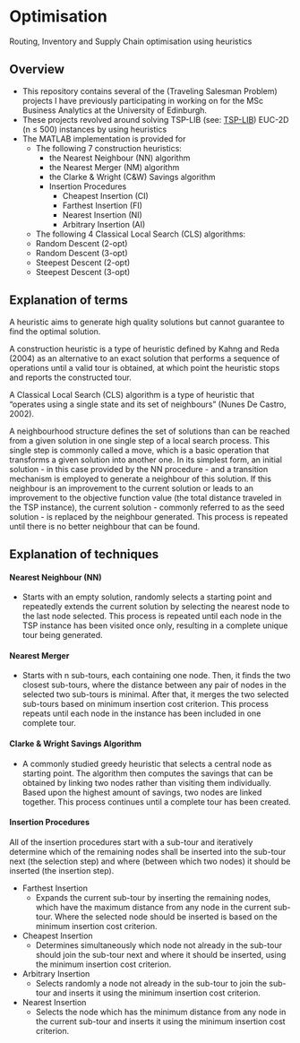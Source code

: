 # Optimisation
Routing, Inventory and Supply Chain optimisation using heuristics

## Overview

- This repository contains several of the (Traveling Salesman Problem) projects I have previously participating in working on for the MSc Business Analytics at the University of Edinburgh. 
- These projects revolved around solving TSP-LIB (see: [TSP-LIB](https://comopt.ifi.uni-heidelberg.de/software/TSPLIB95/)) EUC-2D (n ≤ 500) instances by using heuristics
- The MATLAB implementation is provided for
  - The following 7 construction heuristics:
    - the Nearest Neighbour (NN) algorithm
    - the Nearest Merger (NM) algorithm
    - the Clarke & Wright (C&W) Savings algorithm
    - Insertion Procedures
      - Cheapest Insertion (CI)
      - Farthest Insertion (FI)
      - Nearest Insertion (NI)
      - Arbitrary Insertion (AI)
   - The following 4 Classical Local Search (CLS) algorithms:
    - Random Descent (2-opt)
    - Random Descent (3-opt)
    - Steepest Descent (2-opt)
    - Steepest Descent (3-opt)

## Explanation of terms

A heuristic aims to generate high quality solutions but cannot guarantee to find the optimal solution.

A construction heuristic is a type of heuristic defined by Kahng and Reda (2004) as an alternative to an exact solution that performs a sequence of operations until a valid tour is obtained, at which point the heuristic stops and reports the constructed tour. 

A Classical Local Search (CLS) algorithm is a type of heuristic that “operates using a single state and its set of neighbours” (Nunes De Castro, 2002). 

A neighbourhood structure defines the set of solutions than can be reached from a given solution in one single step of a local search process. This single step is commonly called a move, which is a basic operation that transforms a given solution into another one. 
In its simplest form, an initial solution - in this case provided by the NN procedure - and a transition mechanism is employed to generate a neighbour of this solution. If this neighbour is an improvement to the current solution or leads to an improvement to the objective function value (the total distance traveled in the TSP instance), the current solution - commonly referred to as the seed solution - is replaced by the neighbour generated. This process is repeated until there is no better neighbour that can be found. 


## Explanation of techniques

#### Nearest Neighbour (NN)
- Starts with an empty solution, randomly selects a starting point and repeatedly extends the current solution by selecting the nearest node to the last node selected. This process is repeated until each node in the TSP instance has been visited once only, resulting in a complete unique tour being generated. 
#### Nearest Merger
- Starts with n sub-tours, each containing one node. Then, it finds the two closest sub-tours, where the distance between any pair of nodes in the selected two sub-tours is minimal. After that, it merges the two selected sub-tours based on minimum insertion cost criterion. This process repeats until each node in the instance has been included in one complete tour.
#### Clarke & Wright Savings Algorithm
- A commonly studied greedy heuristic that selects a central node as starting point. The algorithm then computes the savings that can be obtained by linking two nodes rather than visiting them individually. Based upon the highest amount of savings, two nodes are linked together. This process continues until a complete tour has been created.
#### Insertion Procedures 
All of the insertion procedures start with a sub-tour and iteratively determine which of the remaining nodes shall be inserted into the sub-tour next (the selection step) and where (between which two nodes) it should be inserted (the insertion step).
- Farthest Insertion 
    - Expands the current sub-tour by inserting the remaining nodes, which have the maximum distance from any node in the current sub-tour. Where the selected node should be inserted is based on the minimum insertion cost criterion.
- Cheapest Insertion 
    - Determines simultaneously which node not already in the sub-tour should join the sub-tour next and where it should be inserted, using the minimum insertion cost criterion.
- Arbitrary Insertion
    - Selects randomly a node not already in the sub-tour to join the sub-tour and inserts it using the minimum insertion cost criterion.
- Nearest Insertion
    - Selects the node which has the minimum distance from any node in the current sub-tour and inserts it using the minimum insertion cost criterion.
